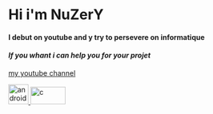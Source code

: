 # Hi i'm NuZerY
#### I debut on youtube and y try to persevere on informatique
####  _If you whant i can help you for your projet_
[my youtube channel](https://www.youtube.com/channel/UCgtJTJnEAMjWZtAf5wrs0dg)

<p align="left"> <a href="https://www.instagram.com/nuzery_yt/?hl=fr" target="_blank" rel="noreferrer"> <img src="https://cdn.discordapp.com/attachments/1036192692557856780/1040685220132823070/d0de1a7bd95740f63f7bcf2d9b443047.png" alt="android" width="40" height="40"/> </a> <a href="https://discord.com/channels/864114945725956096/864114946215116832" target="_blank" rel="noreferrer"> <img src="https://logo-marque.com/wp-content/uploads/2020/12/Discord-Logo.png" alt="c" width="70" height="35"/> 
<!--
**NuZerY/NuZerY** is a ✨ _special_ ✨ repository because its `README.md` (this file) appears on your GitHub profile.

Here are some ideas to get you started:

- 🔭 I’m currently working on ...
- 🌱 I’m currently learning ...
- 👯 I’m looking to collaborate on ...
- 🤔 I’m looking for help with ...
- 💬 Ask me about ...
- 📫 How to reach me: ...
- 😄 Pronouns: ...
- ⚡ Fun fact: ...
-->
